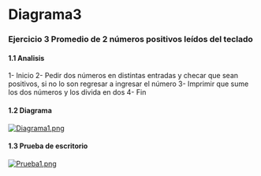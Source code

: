 # Diagrama3
### Ejercicio 3 Promedio de 2 números positivos leídos del teclado 
#### 1.1 Analisis
1-	Inicio
2-	Pedir dos números en distintas entradas y checar que sean positivos, si no lo son regresar a ingresar el número 
3-	Imprimir que sume los dos números y los divida en dos 
4-	Fin
#### 1.2 Diagrama
[![Diagrama1.png](https://i.gyazo.com/536480013ef12a96760bc945c6ac8bb0.png)](https://postimg.cc/nMwrWKHt)
#### 1.3 Prueba de escritorio
[![Prueba1.png](https://i.gyazo.com/eaf38cd43f38441c490e8e801ff67af3.png)](https://postimg.cc/8j6yJHcp)
